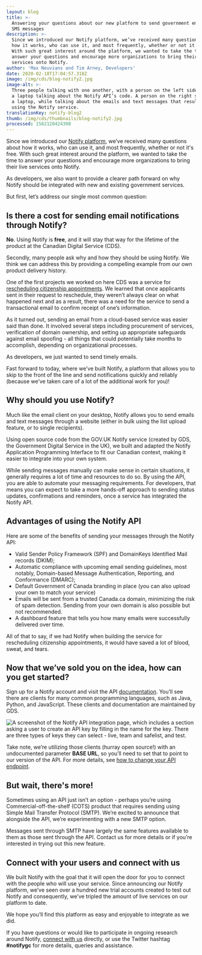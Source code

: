 ```yaml
---
layout: blog
title: >-
  Answering your questions about our new platform to send government emails and
  SMS messages 
description: >-
  Since we introduced our Notify platform, we’ve received many questions about
  how it works, who can use it, and most frequently, whether or not it's free.
  With such great interest around the platform, we wanted to take the time to
  answer your questions and encourage more organizations to bring their live
  services onto Notify. 
author: 'Max Neuvians and Tim Arney, Developers'
date: 2020-02-18T17:04:57.318Z
image: /img/cds/blog-notify2.jpg
image-alt: >-
  Three people talking with one another, with a person on the left side holding
  a laptop talking about the Notify API’s code. A person on the right side holds
  a laptop, while talking about the emails and text messages that result from
  using the Notify service. 
translationKey: notify-blog2
thumb: /img/cds/thumbnails/blog-notify2.jpg
processed: 1582120424308
---
```

Since we introduced our [Notify platform](https://digital.canada.ca/2019/11/26/introducing-notify/), we’ve received many questions about how it works, who can use it, and most frequently, whether or not it's free. With such great interest around the platform, we wanted to take the time to answer your questions and encourage more organizations to bring their live services onto Notify.  

As developers, we also want to provide a clearer path forward on why Notify should be integrated with new and existing government services. 

But first, let’s address our single most common question:

## Is there a cost for sending email notifications through Notify?

**No**. Using Notify is **free**, and it will stay that way for the lifetime of the product at the Canadian Digital Service (CDS). 

Secondly, many people ask why and how they should be using Notify. We think we can address this by providing a compelling example from our own product delivery history.

One of the first projects we worked on here CDS was a service for [rescheduling citizenship appointments](https://digital.canada.ca/2018/04/13/reschedule-a-citizenship-appointment/). We learned that once applicants sent in their request to reschedule, they weren’t always clear on what happened next and as a result, there was a need for the service to send a transactional email to confirm receipt of one’s information. 

As it turned out, sending an email from a cloud-based service was easier said than done. It involved several steps including procurement of services, verification of domain ownership, and setting up appropriate safeguards against email spoofing - all things that could potentially take months to accomplish, depending on organizational processes. 

As developers, we just wanted to send timely emails. 

Fast forward to today, where we’ve built Notify, a platform that allows you to skip to the front of the line and send notifications quickly and reliably (because we’ve taken care of a lot of the additional work for you)!

## Why should you use Notify?

Much like the email client on your desktop, Notify allows you to send emails and text messages through a website (either in bulk using the list upload feature, or to single recipients).

Using open source code from the GOV.UK Notify service (created by GDS, the Government Digital Service in the UK), we built and adapted the Notify Application Programming Interface to fit our Canadian context, making it easier to integrate into your own system. 

While sending messages manually can make sense in certain situations, it generally requires a lot of time and resources to do so. By using the API, you are able to automate your messaging requirements. For developers, that means you can expect to take a more hands-off approach to sending status updates, confirmations and reminders, once a service has integrated the Notify API. 

## Advantages of using the Notify API

Here are some of the benefits of sending your messages through the Notify API:

* Valid Sender Policy Framework (SPF) and DomainKeys Identified Mail records (DKIM);
* Automatic compliance with upcoming email sending guidelines, most notably, Domain-based Message Authentication, Reporting, and Conformance (DMARC);
* Default Government of Canada branding in place (you can also upload your own to match your service) 
* Emails will be sent from a trusted Canada.ca domain, minimizing the risk of spam detection. Sending from your own domain is also possible but not recommended.
* A dashboard feature that tells you how many emails were successfully delivered over time. 

All of that to say, if we had Notify when building the service for rescheduling citizenship appointments, it would have saved a lot of blood, sweat, and tears. 

## Now that we’ve sold you on the idea, how can you get started?

Sign up for a Notify account and visit the API [documentation](https://notification.alpha.canada.ca/documentation). You’ll see there are clients for many common programming languages, such as Java, Python, and JavaScript. These clients and documentation are maintained by GDS.

![A screenshot of the Notify API integration page, which includes a section asking a user to create an API key by filling in the name for the key. There are three types of keys they can select - live, team and safelist, and test. ](https://de2an9clyit2x.cloudfront.net/notify_api_en_61ddd3729d.jpg)

Take note, we’re utilizing those clients (hurray open source!) with an undocumented parameter **BASE URL**, so you’ll need to set that to point to our version of the API. For more details, see [how to change your API endpoint](https://github.com/cds-snc/notification-api/wiki/How-to-change-your-API-endpoint%3F).

## But wait, there's more!

Sometimes using an API just isn’t an option - perhaps you’re using Commercial-off-the-shelf (COTS) product that requires sending using Simple Mail Transfer Protocol (SMTP). We’re excited to announce that alongside the API, we’re experimenting with a new SMTP option.  

Messages sent through SMTP have largely the same features available to them as those sent through the API. Contact us for more details or if you’re interested in trying out this new feature. 

## Connect with your users and connect with us

We built Notify with the goal that it will open the door for you to connect with the people who will use your service. Since announcing our Notify platform, we’ve seen over a hundred new trial accounts created to test out Notify and consequently, we’ve tripled the amount of live services on our platform to date.

We hope you’ll find this platform as easy and enjoyable to integrate as we did.

If you have questions or would like to participate in ongoing research around Notify, [connect with us](mailto:antoine.garcia-suarez@tbs-sct.gc.ca) directly, or use the Twitter hashtag **\#notifygc** for more details, queries and assistance.



